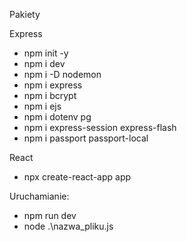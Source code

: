 Pakiety



Express
- npm init -y  
- npm i dev
- npm i -D nodemon 
- npm i express 
- npm i bcrypt
- npm i ejs
- npm i dotenv pg 
- npm i express-session express-flash
- npm i passport passport-local

React
- npx create-react-app app

Uruchamianie:

- npm run dev   
- node .\nazwa_pliku.js 
